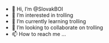 - 👋 Hi, I’m @SlovakBOI
- 👀 I’m interested in trolling
- 🌱 I’m currently learning trolling
- 💞️ I’m looking to collaborate on trolling
- 📫 How to reach me ...

<!---
SlovakBOI/SlovakBOI is a ✨ special ✨ repository because its `README.md` (this file) appears on your GitHub profile.
You can click the Preview link to take a look at your changes.
--->
